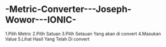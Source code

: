 # -Metric-Converter---Joseph-Wowor---IONIC-

1.Pilih Metric 
2.Pilih Satuan
3.Pilih Setauan Yang akan di convert
4.Masukan Value
5.Lihat Hasil Yang Telah Di convert
